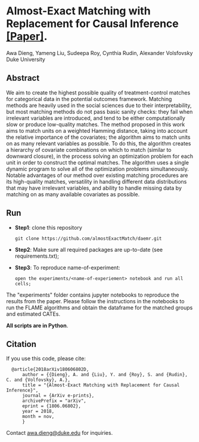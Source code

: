 # Almost-Exact Matching with Replacement for Causal Inference [[Paper]](https://arxiv.org/abs/1806.06802). 
Awa Dieng, Yameng Liu, Sudeepa Roy, Cynthia Rudin, Alexander Volsfovsky <br>
Duke University

## Abstract
We aim to create the highest possible quality of treatment-control matches for categorical data in the potential outcomes framework. Matching methods are heavily used in the social sciences due to their interpretability, but most matching methods do not pass basic sanity checks: they fail when irrelevant variables are introduced, and tend to be either computationally slow or produce low-quality matches. The method proposed in this work aims to match units on a weighted Hamming distance, taking into account the relative importance of the covariates; the algorithm aims to match units on as many relevant variables as possible. To do this, the algorithm creates a hierarchy of covariate combinations on which to match (similar to downward closure), in the process solving an optimization problem for each unit in order to construct the optimal matches. The algorithm uses a single dynamic program to solve all of the optimization problems simultaneously. Notable advantages of our method over existing matching procedures are its high-quality matches, versatility in handling different data distributions that may have irrelevant variables, and ability to handle missing data by matching on as many available covariates as possible.

## Run
* **Step1**: clone this repository

      git clone https://github.com/almostExactMatch/daemr.git
      
* **Step2**: Make sure all required packages are up-to-date (see requirements.txt);

* **Step3**: To reproduce name-of-experiment: 
 
      open the experiments/<name-of-experiement> notebook and run all cells;
      
The "experiments" folder contains jupyter notebooks to reproduce the results from the paper.
Please follow the instructions in the notebooks to run the FLAME algorithms and obtain the dataframe for the matched groups and estimated CATEs.

**All scripts are in Python**.

## Citation
If you use this code, please cite:

      @article{2018arXiv180606802D,
          author = {{Dieng}, A. and {Liu}, Y. and {Roy}, S. and {Rudin}, C. and {Volfovsky}, A.},
          title = "{Almost-Exact Matching with Replacement for Causal Inference}",
          journal = {ArXiv e-prints},
          archivePrefix = "arXiv",
          eprint = {1806.06802},
          year = 2018,
          month = nov,
          }

Contact awa.dieng@duke.edu for inquiries.
